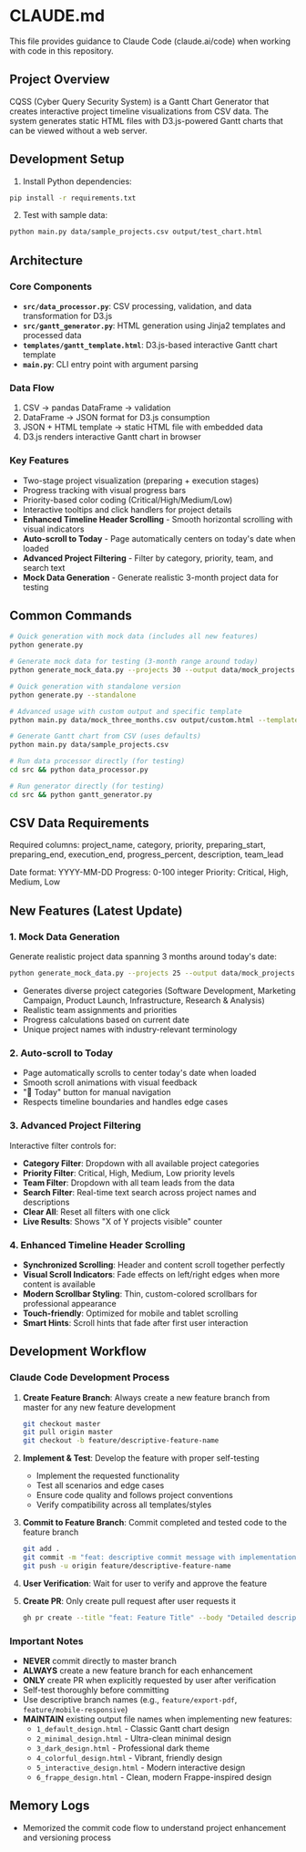 # CLAUDE.md

This file provides guidance to Claude Code (claude.ai/code) when working with code in this repository.

## Project Overview

CQSS (Cyber Query Security System) is a Gantt Chart Generator that creates interactive project timeline visualizations from CSV data. The system generates static HTML files with D3.js-powered Gantt charts that can be viewed without a web server.

## Development Setup

1. Install Python dependencies:
```bash
pip install -r requirements.txt
```

2. Test with sample data:
```bash
python main.py data/sample_projects.csv output/test_chart.html
```

## Architecture

### Core Components

- **`src/data_processor.py`**: CSV processing, validation, and data transformation for D3.js
- **`src/gantt_generator.py`**: HTML generation using Jinja2 templates and processed data
- **`templates/gantt_template.html`**: D3.js-based interactive Gantt chart template
- **`main.py`**: CLI entry point with argument parsing

### Data Flow

1. CSV → pandas DataFrame → validation
2. DataFrame → JSON format for D3.js consumption
3. JSON + HTML template → static HTML file with embedded data
4. D3.js renders interactive Gantt chart in browser

### Key Features

- Two-stage project visualization (preparing + execution stages)
- Progress tracking with visual progress bars
- Priority-based color coding (Critical/High/Medium/Low)
- Interactive tooltips and click handlers for project details
- **Enhanced Timeline Header Scrolling** - Smooth horizontal scrolling with visual indicators
- **Auto-scroll to Today** - Page automatically centers on today's date when loaded
- **Advanced Project Filtering** - Filter by category, priority, team, and search text
- **Mock Data Generation** - Generate realistic 3-month project data for testing

## Common Commands

```bash
# Quick generation with mock data (includes all new features)
python generate.py

# Generate mock data for testing (3-month range around today)
python generate_mock_data.py --projects 30 --output data/mock_projects.csv

# Quick generation with standalone version
python generate.py --standalone

# Advanced usage with custom output and specific template
python main.py data/mock_three_months.csv output/custom.html --template templates/modern_minimal_template.html

# Generate Gantt chart from CSV (uses defaults)
python main.py data/sample_projects.csv

# Run data processor directly (for testing)
cd src && python data_processor.py

# Run generator directly (for testing)  
cd src && python gantt_generator.py
```

## CSV Data Requirements

Required columns: project_name, category, priority, preparing_start, preparing_end, execution_end, progress_percent, description, team_lead

Date format: YYYY-MM-DD
Progress: 0-100 integer
Priority: Critical, High, Medium, Low

## New Features (Latest Update)

### 1. Mock Data Generation
Generate realistic project data spanning 3 months around today's date:
```bash
python generate_mock_data.py --projects 25 --output data/mock_projects.csv
```
- Generates diverse project categories (Software Development, Marketing Campaign, Product Launch, Infrastructure, Research & Analysis)
- Realistic team assignments and priorities
- Progress calculations based on current date
- Unique project names with industry-relevant terminology

### 2. Auto-scroll to Today
- Page automatically scrolls to center today's date when loaded
- Smooth scroll animations with visual feedback
- "📅 Today" button for manual navigation
- Respects timeline boundaries and handles edge cases

### 3. Advanced Project Filtering
Interactive filter controls for:
- **Category Filter**: Dropdown with all available project categories
- **Priority Filter**: Critical, High, Medium, Low priority levels
- **Team Filter**: Dropdown with all team leads from the data
- **Search Filter**: Real-time text search across project names and descriptions
- **Clear All**: Reset all filters with one click
- **Live Results**: Shows "X of Y projects visible" counter

### 4. Enhanced Timeline Header Scrolling
- **Synchronized Scrolling**: Header and content scroll together perfectly
- **Visual Scroll Indicators**: Fade effects on left/right edges when more content is available
- **Modern Scrollbar Styling**: Thin, custom-colored scrollbars for professional appearance
- **Touch-friendly**: Optimized for mobile and tablet scrolling
- **Smart Hints**: Scroll hints that fade after first user interaction

## Development Workflow

### Claude Code Development Process
1. **Create Feature Branch**: Always create a new feature branch from master for any new feature development
   ```bash
   git checkout master
   git pull origin master
   git checkout -b feature/descriptive-feature-name
   ```

2. **Implement & Test**: Develop the feature with proper self-testing
   - Implement the requested functionality
   - Test all scenarios and edge cases
   - Ensure code quality and follows project conventions
   - Verify compatibility across all templates/styles

3. **Commit to Feature Branch**: Commit completed and tested code to the feature branch
   ```bash
   git add .
   git commit -m "feat: descriptive commit message with implementation details"
   git push -u origin feature/descriptive-feature-name
   ```

4. **User Verification**: Wait for user to verify and approve the feature

5. **Create PR**: Only create pull request after user requests it
   ```bash
   gh pr create --title "feat: Feature Title" --body "Detailed description"
   ```

### Important Notes
- **NEVER** commit directly to master branch
- **ALWAYS** create a new feature branch for each enhancement
- **ONLY** create PR when explicitly requested by user after verification
- Self-test thoroughly before committing
- Use descriptive branch names (e.g., `feature/export-pdf`, `feature/mobile-responsive`)
- **MAINTAIN** existing output file names when implementing new features:
  - `1_default_design.html` - Classic Gantt chart design
  - `2_minimal_design.html` - Ultra-clean minimal design  
  - `3_dark_design.html` - Professional dark theme
  - `4_colorful_design.html` - Vibrant, friendly design
  - `5_interactive_design.html` - Modern interactive design
  - `6_frappe_design.html` - Clean, modern Frappe-inspired design

## Memory Logs

- Memorized the commit code flow to understand project enhancement and versioning process